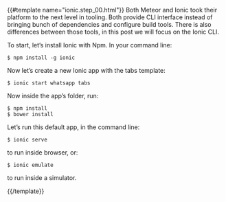 {{#template name="ionic.step_00.html"}}
Both Meteor and Ionic took their platform to the next level in tooling.
Both provide CLI interface instead of bringing bunch of dependencies and configure build tools.
There is also differences between those tools, in this post we will focus on the Ionic CLI.

To start, let’s install Ionic with Npm. In your command line:

    $ npm install -g ionic

Now let’s create a new Ionic app with the tabs template:

    $ ionic start whatsapp tabs

Now inside the app’s folder, run:

    $ npm install
    $ bower install

Let’s run this default app, in the command line:

    $ ionic serve

to run inside browser, or:

    $ ionic emulate

to run inside a simulator.

{{/template}}
